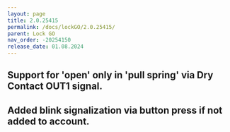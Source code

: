 ```yaml
---
layout: page
title: 2.0.25415
permalink: /docs/lockGO/2.0.25415/
parent: Lock GO
nav_order: -20254150
release_date: 01.08.2024
---
```


## Support for 'open' only in 'pull spring' via Dry Contact OUT1 signal.
## Added blink signalization via button press if not added to account.
